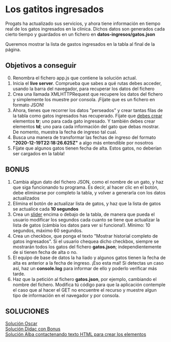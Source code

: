 # Los gatitos ingresados

Progats ha actualizado sus servicios, y ahora tiene información en tiempo real de los gatos ingresados en la clinica. Dichos datos son generados cada cierto tiempo y guardados en un fichero en **datos-ingresos/gatos.json**

Queremos mostrar la lista de gastos ingresados en la tabla al final de la página.

## Objetivos a conseguir

0. Renombra el fichero app.js que contiene la solución actual.
1. Inicia el **live server**. Comprueba que sabes a qué rutas debes acceder, usando la barra del navegador, para recuperar los datos del fichero
2. Crea una llamada XMLHTTPRequest que recupere los datos del fichero y simplemente los muestre por consola. ¡Fíjate que es un fichero en formato JSON!
3. Ahora, tienes que recorrer los datos "perseados" y crear tantas filas de la tabla como gatos ingresados has recuperado. Fíjate que [debes crear](https://www.w3schools.com/jsref/met_document_createelement.asp#:~:text=The%20createElement()%20method%20creates,insert%20it%20to%20the%20document.) elementos **tr**; uno para cada gato ingresado. Y también debes crear elementos **td**; uno para cada información del gato que debas mostrar. De nomento, muestra la fecha de ingreso tal cual.
4. Busca una manera de transformar las fechas de ingreso del formato __"2020-12-19T22:18:26.625Z"__ a algo más entendible por nosotros
5. Fíjate que algunos gatos tienen fecha de alta. Estos gatos, no deberían ser cargados en la tabla!

## BONUS

1. Cambia algun dato del fichero JSON, como el nombre de un gato, y haz que siga funcionando tu programa. Es decir, al hacer clic en el botón, debe eliminarse por completo la tabla, y volver a generarla con los datos actualizados
2. Elimina el botón de actualizar lista de gatos, y haz que la lista de gatos se actualice cada **10 segundos**
3. Crea un [slider](https://www.w3schools.com/howto/howto_js_rangeslider.asp) encima o debajo de la tabla, de manera que pueda el usuario modificar los segundos cada cuanto se tiene que actualizar la lista de gatos (cámbia los datos para ver si funciona!). Mínimo: 10 segundos, máximo 60 segundos.
4. Crea un checkbox, que ponga el texto "Mostrar historial completo de gatos ingresados". Si el usuario chequea dicho checkbox, siempre se mostrarán todos los gatos del fichero **gatos.json**; independientemente de si tienen fecha de alta o no.
5. El equipo de base de datos la ha liado y algunos gatos tienen la fecha de alta es anterior a la fecha de ingreso. ¡Eso esta mal! Si detectas un caso así, haz un __console.log__ para informar de ello y poderlo verificar más tarde.
6. Haz que la petición al fichero **gatos.json**, por ejemplo, cambiando el nombre del fichero. Modifica tú código para que la aplicación contemple el caso que al hacer el GET no encuentre el recurso y muestre algun tipo de información en el navegador y por consola.

## SOLUCIONES

[Solución Oscar](https://github.com/omiras/Progats/blob/master/solucion-oscar.zip)  
[Solución Didac con Bonus](https://github.com/didac3141592/ajax-basic-exercises/tree/master/updating-table-data)  
[Solución Alba contactenando texto HTML para crear los elementos](https://github.com/aguzsol/Progats)  
